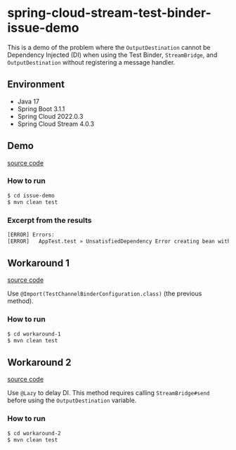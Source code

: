 # spring-cloud-stream-test-binder-issue-demo
This is a demo of the problem where the `OutputDestination` cannot be Dependency Injected (DI) when using the Test Binder, `StreamBridge`, and `OutputDestination` without registering a message handler.

## Environment
* Java 17
* Spring Boot 3.1.1
* Spring Cloud 2022.0.3
* Spring Cloud Stream 4.0.3

## Demo
[source code](./issue-demo/src/test/java/com/example/AppTest.java)
### How to run
```bash
$ cd issue-demo
$ mvn clean test
```
### Excerpt from the results
```bash
[ERROR] Errors:
[ERROR]   AppTest.test » UnsatisfiedDependency Error creating bean with name 'com.example.AppTest': Unsatisfied dependency expressed through field 'outputDestination': No qualifying bean of type 'org.springframework.cloud.stream.binder.test.OutputDestination' available: expected at least 1 bean which qualifies as autowire candidate. Dependency annotations: {@org.springframework.beans.factory.annotation.Autowired(required=true)}
```

## Workaround 1
[source code](./workaround-1/src/test/java/com/example/AppTest.java)

Use `@Import(TestChannelBinderConfiguration.class)` (the previous method).
### How to run
```bash
$ cd workaround-1
$ mvn clean test
```

## Workaround 2
[source code](./workaround-2/src/test/java/com/example/AppTest.java)

Use `@Lazy` to delay DI.
This method requires calling `StreamBridge#send` before using the `OutputDestination` variable.
### How to run
```bash
$ cd workaround-2
$ mvn clean test
```
